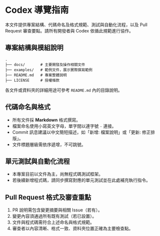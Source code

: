 # Codex 導覽指南

本文件提供專案結構、代碼命名及格式規範、測試與自動化流程，以及 Pull Request 審查要點。請所有開發者與 Codex 依循此規範進行協作。

## 專案結構與模組說明
```
.
├── docs/       # 主要開發及操作相關文件
├── examples/   # 範例文件，展示實際撰寫範例
├── README.md   # 專案整體說明
├── LICENSE     # 授權條款
```
各文件或資料夾的詳細用途可參考 `README.md` 內的目錄說明。

## 代碼命名與格式
- 所有文件採 **Markdown** 格式撰寫。
- 檔案命名使用小寫英文字母，單字間以連字號 `-` 連接。
- Commit 訊息建議以中文簡短描述，如「新增: 檔案說明」或「更新: 修正排版」。
- 文件標題層級需依序遞增，不可跳號。

## 單元測試與自動化流程
- 本專案目前以文件為主，尚無程式碼測試框架。
- 若後續新增程式碼，請同步撰寫對應的單元測試並在此處補充執行指令。

## Pull Request 格式及審查重點
1. PR 說明需包含變更摘要與相關 Issue（若有）。
2. 變更內容須通過所有既有測試（若已設置）。
3. 文件與程式碼需符合上述命名與格式規範。
4. 審查者以內容清晰、格式一致、資料夾位置正確為主要檢查點。
